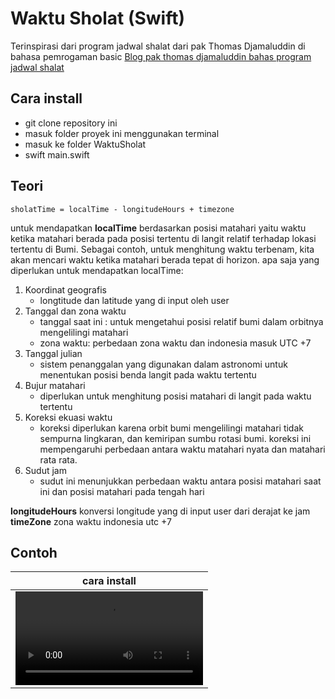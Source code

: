 # Waktu Sholat (Swift)

Terinspirasi dari program jadwal shalat dari pak Thomas Djamaluddin di bahasa pemrogaman basic [Blog pak thomas djamaluddin bahas program jadwal shalat](https://tdjamaluddin.wordpress.com/2010/12/09/program-jadwal-shalat/)

## Cara install
* git clone repository ini
* masuk folder proyek ini menggunakan terminal
* masuk ke folder WaktuSholat
* swift main.swift
  

## Teori
```
sholatTime = localTime - longitudeHours + timezone
```
untuk mendapatkan **localTime** berdasarkan posisi matahari yaitu waktu ketika matahari berada pada posisi tertentu di langit relatif terhadap lokasi tertentu di Bumi. Sebagai contoh, untuk menghitung waktu terbenam, kita akan mencari waktu ketika matahari berada tepat di horizon. apa saja yang diperlukan untuk mendapatkan localTime:
 1. Koordinat geografis
    - longtitude dan latitude yang di input oleh user
 2. Tanggal dan zona waktu
    - tanggal saat ini : untuk mengetahui posisi relatif bumi dalam orbitnya mengelilingi matahari
    - zona waktu: perbedaan zona waktu dan indonesia masuk UTC +7
 3. Tanggal julian
    - sistem penanggalan yang digunakan dalam astronomi untuk menentukan posisi benda langit pada waktu tertentu
4. Bujur matahari
   - diperlukan untuk menghitung posisi matahari di langit pada waktu tertentu
5. Koreksi ekuasi waktu
   - koreksi diperlukan karena orbit bumi mengelilingi matahari tidak sempurna lingkaran, dan kemiripan sumbu rotasi bumi. koreksi ini mempengaruhi perbedaan antara waktu matahari nyata dan matahari rata rata.
6. Sudut jam
   - sudut ini menunjukkan perbedaan waktu antara posisi matahari saat ini dan posisi matahari pada tengah hari

**longitudeHours** konversi longitude yang di input user dari derajat ke jam
**timeZone** zona waktu indonesia utc +7

## Contoh
| cara install |
| --- |
|  <video src="https://github.com/nvnthermawan12/WaktuSholat/assets/74716034/e7b67e6c-f7be-4722-bb14-43404fc7c829"> |
               
